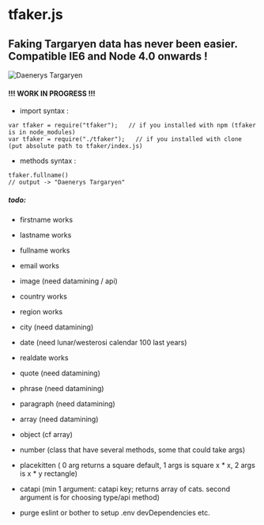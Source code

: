 # tfaker.js
## Faking Targaryen data has never been easier. Compatible IE6 and Node 4.0 onwards !
![Daenerys Targaryen](https://i.ibb.co/FJcDwz2/Ciwa-MU5-Ws-AAFgdc.jpg)
#### !!! WORK IN PROGRESS !!!

- import syntax : 
```
var tfaker = require("tfaker");   // if you installed with npm (tfaker is in node_modules)   
var tfaker = require("./tfaker");   // if you installed with clone (put absolute path to tfaker/index.js)
```

- methods syntax : 
```
tfaker.fullname()  
// output -> "Daenerys Targaryen"
```

##### todo: 
- firstname works
- lastname works
- fullname works
- email works

- image (need datamining / api)

- country works
- region works
- city (need datamining)

- date (need lunar/westerosi calendar 100 last years)
- realdate works

- quote (need datamining)
- phrase (need datamining)
- paragraph (need datamining)

- array (need datamining)
- object (cf array)


- number (class that have several methods, some that could take args)

- placekitten ( 0 arg returns a square default, 1 args is square x * x, 2 args is x * y rectangle)
- catapi (min 1 argument: catapi key; returns array of cats. second argument is for choosing type/api method)

- purge eslint or bother to setup .env devDependencies etc.